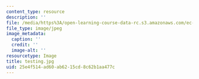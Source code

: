 ```yaml
---
content_type: resource
description: ''
file: /media/https%3A/open-learning-course-data-rc.s3.amazonaws.com/ec-710-d-lab-medical-technologies-for-the-developing-world-spring-2010/25e4f514ad60ab6215cd8c62b1aa477c_testing.jpg
file_type: image/jpeg
image_metadata:
  caption: ''
  credit: ''
  image-alt: ''
resourcetype: Image
title: testing.jpg
uid: 25e4f514-ad60-ab62-15cd-8c62b1aa477c
---
```

